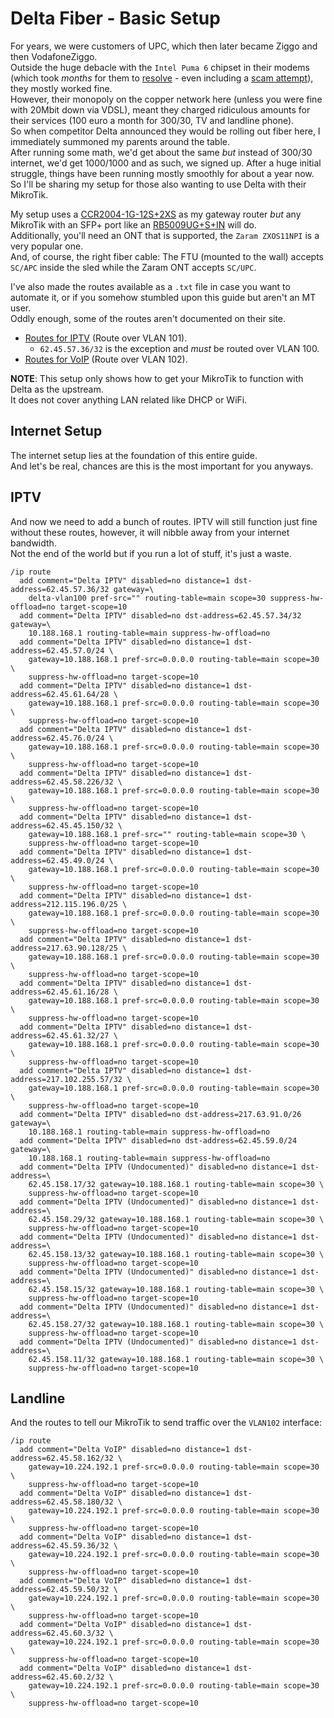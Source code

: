 # Delta Fiber - Basic Setup

For years, we were customers of UPC, which then later became Ziggo and then VodafoneZiggo.  
Outside the huge debacle with the `Intel Puma 6` chipset in their modems (which took _months_ for them to [resolve](https://x.com/finlaydag33k/status/1409134081783353345) - even including a [scam attempt](https://x.com/finlaydag33k/status/1405249947797274625)), they mostly worked fine.  
However, their monopoly on the copper network here (unless you were fine with 20Mbit down via VDSL), meant they charged ridiculous amounts for their services (100 euro a month for 300/30, TV and landline phone).  
So when competitor Delta announced they would be rolling out fiber here, I immediately summoned my parents around the table.  
After running some math, we'd get about the same _but_ instead of 300/30 internet, we'd get 1000/1000 and as such, we signed up.
After a huge initial struggle, things have been running mostly smoothly for about a year now.  
So I'll be sharing my setup for those also wanting to use Delta with their MikroTik.  

My setup uses a [CCR2004-1G-12S+2XS](https://mikrotik.com/product/ccr2004_1g_12s_2xs) as my gateway router *but* any MikroTik with an SFP+ port like an [RB5009UG+S+IN](https://mikrotik.com/product/rb5009ug_s_in) will do.  
Additionally, you'll need an ONT that is supported, the `Zaram ZXOS11NPI` is a very popular one.  
And, of course, the right fiber cable: The FTU (mounted to the wall) accepts `SC/APC` inside the sled while the Zaram ONT accepts `SC/UPC`.

I've also made the routes available as a `.txt` file in case you want to automate it, or if you somehow stumbled upon this guide but aren't an MT user.  
Oddly enough, some of the routes aren't documented on their site.

- [Routes for IPTV](iptv-destinations.txt) (Route over VLAN 101).
  - `62.45.57.36/32` is the exception and _must_ be routed over VLAN 100.
- [Routes for VoIP](voip-destinations.txt) (Route over VLAN 102).

**NOTE**: This setup only shows how to get your MikroTik to function with Delta as the upstream.  
It does not cover anything LAN related like DHCP or WiFi.

## Internet Setup

The internet setup lies at the foundation of this entire guide.  
And let's be real, chances are this is the most important for you anyways.


## IPTV

And now we need to add a bunch of routes.
IPTV will still function just fine without these routes, however, it will nibble away from your internet bandwidth.  
Not the end of the world but if you run a lot of stuff, it's just a waste.

```
/ip route
  add comment="Delta IPTV" disabled=no distance=1 dst-address=62.45.57.36/32 gateway=\
    delta-vlan100 pref-src="" routing-table=main scope=30 suppress-hw-offload=no target-scope=10
  add comment="Delta IPTV" disabled=no dst-address=62.45.57.34/32 gateway=\
    10.188.168.1 routing-table=main suppress-hw-offload=no
  add comment="Delta IPTV" disabled=no distance=1 dst-address=62.45.57.0/24 \
    gateway=10.188.168.1 pref-src=0.0.0.0 routing-table=main scope=30 \
    suppress-hw-offload=no target-scope=10
  add comment="Delta IPTV" disabled=no distance=1 dst-address=62.45.61.64/28 \
    gateway=10.188.168.1 pref-src=0.0.0.0 routing-table=main scope=30 \
    suppress-hw-offload=no target-scope=10
  add comment="Delta IPTV" disabled=no distance=1 dst-address=62.45.76.0/24 \
    gateway=10.188.168.1 pref-src=0.0.0.0 routing-table=main scope=30 \
    suppress-hw-offload=no target-scope=10
  add comment="Delta IPTV" disabled=no distance=1 dst-address=62.45.58.226/32 \
    gateway=10.188.168.1 pref-src=0.0.0.0 routing-table=main scope=30 \
    suppress-hw-offload=no target-scope=10
  add comment="Delta IPTV" disabled=no distance=1 dst-address=62.45.45.150/32 \
    gateway=10.188.168.1 pref-src="" routing-table=main scope=30 \
    suppress-hw-offload=no target-scope=10
  add comment="Delta IPTV" disabled=no distance=1 dst-address=62.45.49.0/24 \
    gateway=10.188.168.1 pref-src=0.0.0.0 routing-table=main scope=30 \
    suppress-hw-offload=no target-scope=10
  add comment="Delta IPTV" disabled=no distance=1 dst-address=212.115.196.0/25 \
    gateway=10.188.168.1 pref-src=0.0.0.0 routing-table=main scope=30 \
    suppress-hw-offload=no target-scope=10
  add comment="Delta IPTV" disabled=no distance=1 dst-address=217.63.90.128/25 \
    gateway=10.188.168.1 pref-src=0.0.0.0 routing-table=main scope=30 \
    suppress-hw-offload=no target-scope=10
  add comment="Delta IPTV" disabled=no distance=1 dst-address=62.45.61.16/28 \
    gateway=10.188.168.1 pref-src=0.0.0.0 routing-table=main scope=30 \
    suppress-hw-offload=no target-scope=10
  add comment="Delta IPTV" disabled=no distance=1 dst-address=62.45.61.32/27 \
    gateway=10.188.168.1 pref-src=0.0.0.0 routing-table=main scope=30 \
    suppress-hw-offload=no target-scope=10
  add comment="Delta IPTV" disabled=no distance=1 dst-address=217.102.255.57/32 \
    gateway=10.188.168.1 pref-src=0.0.0.0 routing-table=main scope=30 \
    suppress-hw-offload=no target-scope=10
  add comment="Delta IPTV" disabled=no dst-address=217.63.91.0/26 gateway=\
    10.188.168.1 routing-table=main suppress-hw-offload=no
  add comment="Delta IPTV" disabled=no dst-address=62.45.59.0/24 gateway=\
    10.188.168.1 routing-table=main suppress-hw-offload=no
  add comment="Delta IPTV (Undocumented)" disabled=no distance=1 dst-address=\
    62.45.158.17/32 gateway=10.188.168.1 routing-table=main scope=30 \
    suppress-hw-offload=no target-scope=10
  add comment="Delta IPTV (Undocumented)" disabled=no distance=1 dst-address=\
    62.45.158.29/32 gateway=10.188.168.1 routing-table=main scope=30 \
    suppress-hw-offload=no target-scope=10
  add comment="Delta IPTV (Undocumented)" disabled=no distance=1 dst-address=\
    62.45.158.13/32 gateway=10.188.168.1 routing-table=main scope=30 \
    suppress-hw-offload=no target-scope=10
  add comment="Delta IPTV (Undocumented)" disabled=no distance=1 dst-address=\
    62.45.158.15/32 gateway=10.188.168.1 routing-table=main scope=30 \
    suppress-hw-offload=no target-scope=10
  add comment="Delta IPTV (Undocumented)" disabled=no distance=1 dst-address=\
    62.45.158.27/32 gateway=10.188.168.1 routing-table=main scope=30 \
    suppress-hw-offload=no target-scope=10
  add comment="Delta IPTV (Undocumented)" disabled=no distance=1 dst-address=\
    62.45.158.11/32 gateway=10.188.168.1 routing-table=main scope=30 \
    suppress-hw-offload=no target-scope=10
```

## Landline

And the routes to tell our MikroTik to send traffic over the `VLAN102` interface:

``` 
/ip route
  add comment="Delta VoIP" disabled=no distance=1 dst-address=62.45.58.162/32 \
    gateway=10.224.192.1 pref-src=0.0.0.0 routing-table=main scope=30 \
    suppress-hw-offload=no target-scope=10
  add comment="Delta VoIP" disabled=no distance=1 dst-address=62.45.58.180/32 \
    gateway=10.224.192.1 pref-src=0.0.0.0 routing-table=main scope=30 \
    suppress-hw-offload=no target-scope=10
  add comment="Delta VoIP" disabled=no distance=1 dst-address=62.45.59.36/32 \
    gateway=10.224.192.1 pref-src=0.0.0.0 routing-table=main scope=30 \
    suppress-hw-offload=no target-scope=10
  add comment="Delta VoIP" disabled=no distance=1 dst-address=62.45.59.50/32 \
    gateway=10.224.192.1 pref-src=0.0.0.0 routing-table=main scope=30 \
    suppress-hw-offload=no target-scope=10
  add comment="Delta VoIP" disabled=no distance=1 dst-address=62.45.60.3/32 \
    gateway=10.224.192.1 pref-src=0.0.0.0 routing-table=main scope=30 \
    suppress-hw-offload=no target-scope=10
  add comment="Delta VoIP" disabled=no distance=1 dst-address=62.45.60.2/32 \
    gateway=10.224.192.1 pref-src=0.0.0.0 routing-table=main scope=30 \
    suppress-hw-offload=no target-scope=10
```
